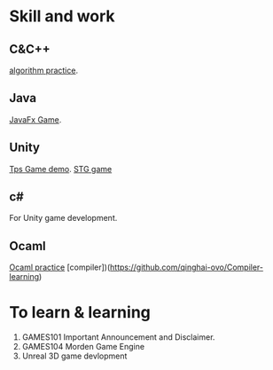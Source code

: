 # Skill and work
## C&C++
[algorithm practice](https://github.com/qinghai-ovo/C_learning).
## Java
[JavaFx Game](https://github.com/qinghai-ovo/FireboyWatergirl).
## Unity
[Tps Game demo](https://github.com/qinghai-ovo/TPS-game-practice).
[STG game](https://github.com/qinghai-ovo/Sapceman)
## c#
For Unity game development.
## Ocaml
[Ocaml practice](https://github.com/qinghai-ovo/Ocaml_learning)
[compiler])(https://github.com/qinghai-ovo/Compiler-learning)

# To learn & learning
1. GAMES101 Important Announcement and Disclaimer.
2. GAMES104 Morden Game Engine
3. Unreal 3D game devlopment
<!--
**qinghai-ovo/qinghai-ovo** is a ✨ _special_ ✨ repository because its `README.md` (this file) appears on your GitHub profile.

Here are some ideas to get you started:

- 🔭 I’m currently working on ...
- 🌱 I’m currently learning ...
- 👯 I’m looking to collaborate on ...
- 🤔 I’m looking for help with ...
- 💬 Ask me about ...
- 📫 How to reach me: ...
- 😄 Pronouns: ...
- ⚡ Fun fact: ...
-->
